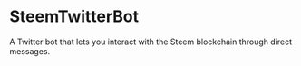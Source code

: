 # SteemTwitterBot
A Twitter bot that lets you interact with the Steem blockchain through direct messages.
